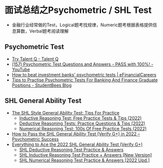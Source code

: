 # 面试总结之Psychometric / SHL Test

* 金融行业经常做的Test，Logical题考找规律，Numeric题考根据表格提供信息算数，Verbal题考阅读理解

## Psychometric Test

* [Try Talent Q - Talent Q](https://www.trytalentq.com/)
* [(157) Psychometric Test Questions and Answers - PASS with 100%! - YouTube](https://www.youtube.com/watch?v=dHvN09pxRqc)
* [How to beat investment banks' psychometric tests | eFinancialCareers](https://www.efinancialcareers.com.au/news/2015/09/tips-to-psychometric-test-success)
* [Tips to Practise Psychometric Tests For Banking And Finance Graduate Positions - StudentBees Blog](https://www.studentbees.com.au/blog/tips-to-practise-psychometric-tests-for-banking-and-finance-graduate-positions)

## SHL General Ability Test

* [The SHL Style General Ability Test: Tips For Practice](https://www.practiceaptitudetests.com/resources/shl-style-general-ability-test/)
    * [Inductive Reasoning Test: Free Practice Tests & Tips (2022)](https://www.practiceaptitudetests.com/inductive-reasoning-tests/)
    * [Deductive Reasoning Tests: Practice Questions & Tips (2022)](https://www.practiceaptitudetests.com/deductive-reasoning-tests/)
    * [Numerical Reasoning Test: 100s Of Free Practice Tests (2022)](https://www.practiceaptitudetests.com/numerical-reasoning-tests/)
* [How to Pass the SHL General Ability Test (Verify G+) in 2022 – Psychometric Success](https://psychometric-success.com/aptitude-tests/test-types/shl-general-ability-test)
* [Everything to Ace the 2022 SHL General Ability Test (Verify G+)](https://www.jobtestprep.co.uk/shl-general-ability?utm_gclid=CjwKCAiAheacBhB8EiwAItVO276Td9ecMa2pLKWDP_WiwqMQq8JkuuxP1lvFEStcmJzUfXpJ5Y-CgxoCIH8QAvD_BwE&utm_keyword=&utm_pos=&utm_matchtype=&utm_device=c&utm_ad_id=437359052106&utm_campaign_id=670079446&gclid=CjwKCAiAheacBhB8EiwAItVO276Td9ecMa2pLKWDP_WiwqMQq8JkuuxP1lvFEStcmJzUfXpJ5Y-CgxoCIH8QAvD_BwE)
    * [SHL Deductive Reasoning Test Practice & Answers](https://www.jobtestprep.co.uk/free-shl-deductive-test)
    * [SHL Inductive Reasoning Test Practice + Answers [New Version]](https://www.jobtestprep.co.uk/free-shl-inductive-test)
    * [SHL Numerical Reasoning Test Practice & Answers [2022 Upd.]](https://www.jobtestprep.co.uk/shl-numerical-test-examples)
